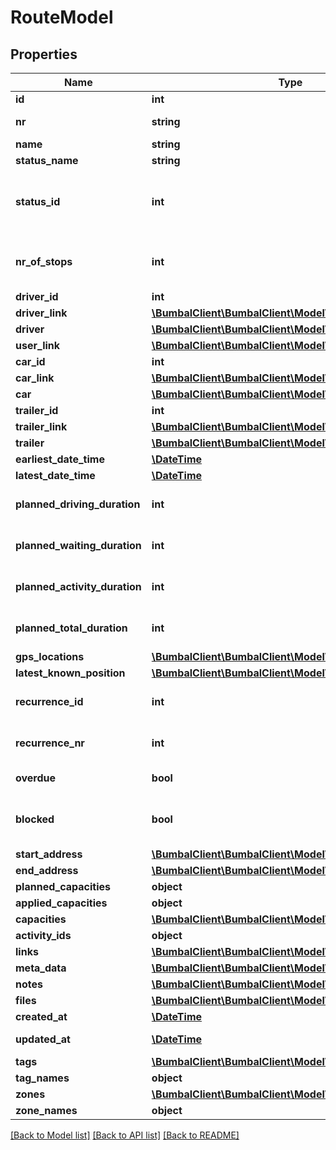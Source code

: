 # RouteModel

## Properties
Name | Type | Description | Notes
------------ | ------------- | ------------- | -------------
**id** | **int** | Unique ID of Route | [optional] 
**nr** | **string** | Non-Unique number of Route | [optional] 
**name** | **string** | Description | [optional] 
**status_name** | **string** | Route Status | [optional] 
**status_id** | **int** | Status ID of Route, 29:route_cancelled, 1:route_planned, 2:route_in_progress, 8:route_executed | [optional] 
**nr_of_stops** | **int** | number of stops on this route (excluding start_route and end_route activities) | [optional] 
**driver_id** | **int** |  | [optional] 
**driver_link** | [**\BumbalClient\BumbalClient\Model\LinkModel[]**](LinkModel.md) |  | [optional] 
**driver** | [**\BumbalClient\BumbalClient\Model\UsersModel**](UsersModel.md) |  | [optional] 
**user_link** | [**\BumbalClient\BumbalClient\Model\LinkModel[]**](LinkModel.md) |  | [optional] 
**car_id** | **int** |  | [optional] 
**car_link** | [**\BumbalClient\BumbalClient\Model\LinkModel[]**](LinkModel.md) |  | [optional] 
**car** | [**\BumbalClient\BumbalClient\Model\CarModel**](CarModel.md) |  | [optional] 
**trailer_id** | **int** |  | [optional] 
**trailer_link** | [**\BumbalClient\BumbalClient\Model\LinkModel[]**](LinkModel.md) |  | [optional] 
**trailer** | [**\BumbalClient\BumbalClient\Model\TrailerModel**](TrailerModel.md) |  | [optional] 
**earliest_date_time** | [**\DateTime**](\DateTime.md) |  | [optional] 
**latest_date_time** | [**\DateTime**](\DateTime.md) |  | [optional] 
**planned_driving_duration** | **int** | Planned driving duration of this route in minutes | [optional] 
**planned_waiting_duration** | **int** | Planned waiting duration of this route in minutes | [optional] 
**planned_activity_duration** | **int** | Planned duration for all activities in this route in minutes | [optional] 
**planned_total_duration** | **int** | Total planned duration of this route in minutes | [optional] 
**gps_locations** | [**\BumbalClient\BumbalClient\Model\GPSLocationModel[]**](GPSLocationModel.md) |  | [optional] 
**latest_known_position** | [**\BumbalClient\BumbalClient\Model\GPSLocationModel**](GPSLocationModel.md) |  | [optional] 
**recurrence_id** | **int** | id of recurrence where route belongs to | [optional] 
**recurrence_nr** | **int** | nr within recurrence where route belongs to | [optional] 
**overdue** | **bool** | whether any activity on route is overdue | [optional] 
**blocked** | **bool** | a blocked route can not be auto-filled by customer calendars | [optional] 
**start_address** | [**\BumbalClient\BumbalClient\Model\AddressModel**](AddressModel.md) |  | [optional] 
**end_address** | [**\BumbalClient\BumbalClient\Model\AddressModel**](AddressModel.md) |  | [optional] 
**planned_capacities** | **object** |  | [optional] 
**applied_capacities** | **object** |  | [optional] 
**capacities** | [**\BumbalClient\BumbalClient\Model\CapacityModel[]**](CapacityModel.md) |  | [optional] 
**activity_ids** | **object** |  | [optional] 
**links** | [**\BumbalClient\BumbalClient\Model\LinkModel[]**](LinkModel.md) |  | [optional] 
**meta_data** | [**\BumbalClient\BumbalClient\Model\MetaDataModel[]**](MetaDataModel.md) |  | [optional] 
**notes** | [**\BumbalClient\BumbalClient\Model\NoteModel[]**](NoteModel.md) |  | [optional] 
**files** | [**\BumbalClient\BumbalClient\Model\FileModel[]**](FileModel.md) |  | [optional] 
**created_at** | [**\DateTime**](\DateTime.md) | created_at date time | [optional] 
**updated_at** | [**\DateTime**](\DateTime.md) | updated_at date time | [optional] 
**tags** | [**\BumbalClient\BumbalClient\Model\TagModel[]**](TagModel.md) |  | [optional] 
**tag_names** | **object** |  | [optional] 
**zones** | [**\BumbalClient\BumbalClient\Model\ZoneModel[]**](ZoneModel.md) |  | [optional] 
**zone_names** | **object** |  | [optional] 

[[Back to Model list]](../README.md#documentation-for-models) [[Back to API list]](../README.md#documentation-for-api-endpoints) [[Back to README]](../README.md)


